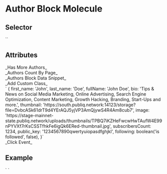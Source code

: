 # Author Block Molecule

<h2>Selector</h2>
`<ui-author-block></ui-author-block>` 
  
 <h2>Attributes</h2>
 _Has More Authors_ <br>
 _Authors Count By Page_ <br>
 _Authors Block Data Snippet_ <br>
 _Add Custom Class_ <br>
` {
   first_name: 'John',
   last_name: 'Doe',
   fullName: 'John Doe',
   bio: 'Tips & News on Social Media Marketing, Online Advertising, Search Engine Optimization, Content Marketing, Growth Hacking, Branding, Start-Ups and more.',
   thumbnail: 'https://south.publiq.network:14123/storage?file=DvbcASk61drT9d4YErAQJ5yjVP3AmQjywS4R4Am8cub7',
   image: 'https://stage-mainnet-state.publiq.network/uploads/thumbnails/TPBQ7iKZHeFwcwHwTAufW4E99nPYVXf7rKsCSSTfhkFe6igQk6ERed-thumbnail.jpg',
   subscribersCount: 1234,
   public_key: '1234567890qwertyuiopasdfghjkl',
   following: boolean('is followed', false),
    }`<br>
_Click Event_
 
 <h2>Example</h2>
`  <ui-author-block [countByPage]="" [hasMore]="" [data]="" (loadMore)=""></ui-author-block>`
 
 
 
